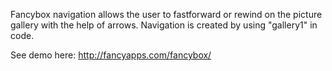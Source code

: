 Fancybox navigation allows the user to fastforward or rewind on the picture gallery with the help of arrows. Navigation is created by using "gallery1" in code. 

See demo here: http://fancyapps.com/fancybox/
